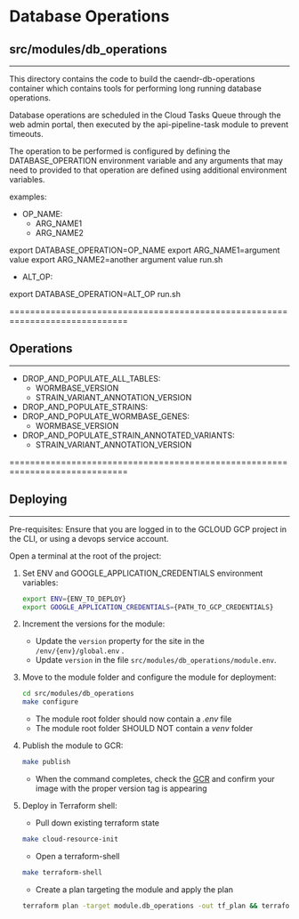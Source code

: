 # Database Operations
## src/modules/db_operations
-------------------------------------------------------------------
This directory contains the code to build the caendr-db-operations container which contains tools for performing long running database operations.

Database operations are scheduled in the Cloud Tasks Queue through the web admin portal, then executed by the api-pipeline-task module to prevent timeouts.

The operation to be performed is configured by defining the DATABASE_OPERATION environment variable and any arguments that may need to provided to that operation are defined using additional environment variables.

examples:

- OP_NAME:
  - ARG_NAME1
  - ARG_NAME2

export DATABASE_OPERATION=OP_NAME
export ARG_NAME1=argument value
export ARG_NAME2=another argument value
run.sh

- ALT_OP:

export DATABASE_OPERATION=ALT_OP
run.sh

=============================================================================
## Operations
-------------------------------------------------------------------
- DROP_AND_POPULATE_ALL_TABLES:
  - WORMBASE_VERSION
  - STRAIN_VARIANT_ANNOTATION_VERSION
- DROP_AND_POPULATE_STRAINS:
- DROP_AND_POPULATE_WORMBASE_GENES:
  - WORMBASE_VERSION
- DROP_AND_POPULATE_STRAIN_ANNOTATED_VARIANTS:
  - STRAIN_VARIANT_ANNOTATION_VERSION

=============================================================================

## Deploying
-------------------------------------------------------------------
Pre-requisites: 
Ensure that you are logged in to the GCLOUD GCP project in the CLI, or using a devops service account.

Open a terminal at the root of the project:
1. Set ENV and GOOGLE_APPLICATION_CREDENTIALS environment variables:
    ```bash
    export ENV={ENV_TO_DEPLOY}
    export GOOGLE_APPLICATION_CREDENTIALS={PATH_TO_GCP_CREDENTIALS}
    ```
2. Increment the versions for the module:
    * Update the `version` property for the site in the `/env/{env}/global.env` .
    * Update `version` in the file `src/modules/db_operations/module.env`. 

3. Move to the module folder and configure the module for deployment:
    ```bash
    cd src/modules/db_operations
    make configure
    ```
    * The module root folder should now contain a *.env* file
    * The module root folder SHOULD NOT contain a *venv* folder

4. Publish the module to GCR:
    ```bash
    make publish
    ```
    * When the command completes, check the [GCR](https://console.cloud.google.com/gcr/images/caendr/global/caendr-db-operations?authuser=1&project=caendr) and confirm your image with the proper version tag is appearing

5. Deploy in Terraform shell:
    * Pull down existing terraform state
    ```bash
    make cloud-resource-init
    ```
    * Open a terraform-shell
    ```bash
    make terraform-shell
    ```
    * Create a plan targeting the module and apply the plan
    ```bash
    terraform plan -target module.db_operations -out tf_plan && terraform apply tf_plan
    ```
